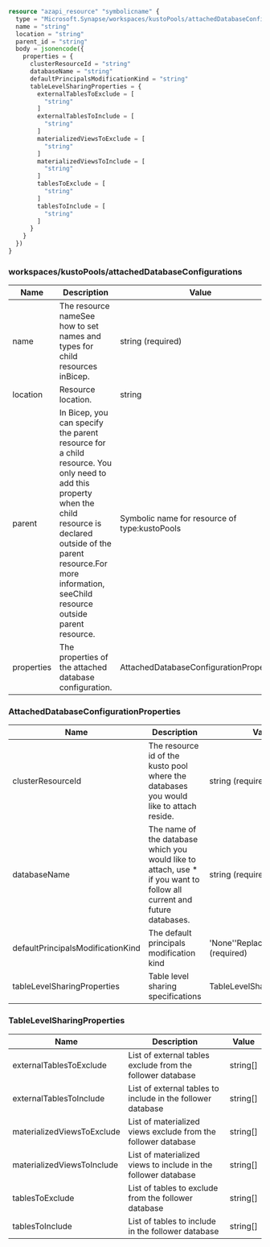 ```terraform
resource "azapi_resource" "symbolicname" {
  type = "Microsoft.Synapse/workspaces/kustoPools/attachedDatabaseConfigurations@2021-06-01-preview"
  name = "string"
  location = "string"
  parent_id = "string"
  body = jsonencode({
    properties = {
      clusterResourceId = "string"
      databaseName = "string"
      defaultPrincipalsModificationKind = "string"
      tableLevelSharingProperties = {
        externalTablesToExclude = [
          "string"
        ]
        externalTablesToInclude = [
          "string"
        ]
        materializedViewsToExclude = [
          "string"
        ]
        materializedViewsToInclude = [
          "string"
        ]
        tablesToExclude = [
          "string"
        ]
        tablesToInclude = [
          "string"
        ]
      }
    }
  })
}

```

### workspaces/kustoPools/attachedDatabaseConfigurations

| Name | Description | Value |
|-|-|-|
| name | The resource nameSee how to set names and types for child resources inBicep. | string (required) |
| location | Resource location. | string |
| parent | In Bicep, you can specify the parent resource for a child resource. You only need to add this property when the child resource is declared outside of the parent resource.For more information, seeChild resource outside parent resource. | Symbolic name for resource of type:kustoPools |
| properties | The properties of the attached database configuration. | AttachedDatabaseConfigurationProperties |


### AttachedDatabaseConfigurationProperties

| Name | Description | Value |
|-|-|-|
| clusterResourceId | The resource id of the kusto pool where the databases you would like to attach reside. | string (required) |
| databaseName | The name of the database which you would like to attach, use * if you want to follow all current and future databases. | string (required) |
| defaultPrincipalsModificationKind | The default principals modification kind | 'None''Replace''Union' (required) |
| tableLevelSharingProperties | Table level sharing specifications | TableLevelSharingProperties |


### TableLevelSharingProperties

| Name | Description | Value |
|-|-|-|
| externalTablesToExclude | List of external tables exclude from the follower database | string[] |
| externalTablesToInclude | List of external tables to include in the follower database | string[] |
| materializedViewsToExclude | List of materialized views exclude from the follower database | string[] |
| materializedViewsToInclude | List of materialized views to include in the follower database | string[] |
| tablesToExclude | List of tables to exclude from the follower database | string[] |
| tablesToInclude | List of tables to include in the follower database | string[] |


